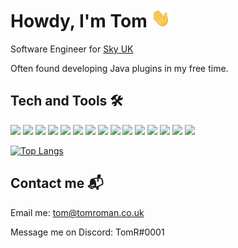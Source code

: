# Howdy, I'm Tom <img src="https://raw.githubusercontent.com/CubitsDev/CubitsDev/master/wave.gif" height="30px">

Software Engineer for [Sky UK](https://sky.com)

Often found developing Java plugins in my free time.

## Tech and Tools 🛠
![](https://img.shields.io/badge/OS-Linux-informational?style=flat&logo=Linux&logoColor=white&color=2bbc8a)
![](https://img.shields.io/badge/OS-MacOS-informational?style=flat&logo=Macos&logoColor=white&color=2bbc8a)
![](https://img.shields.io/badge/Editor-VS_Code-informational?style=flat&logo=visualstudiocode&logoColor=white&color=2bbc8a)
![](https://img.shields.io/badge/Editor-IntelliJ_IDEA-informational?style=flat&logo=intellijidea&logoColor=white&color=2bbc8a)
![](https://img.shields.io/badge/Language-Javascript-informational?style=flat&logo=javascript&logoColor=white&color=2bbc8a)
![](https://img.shields.io/badge/Language-Typescript-informational?style=flat&logo=typescript&logoColor=white&color=2bbc8a)
![](https://img.shields.io/badge/Language-Java-informational?style=flat&logo=java&logoColor=white&color=2bbc8a)
![](https://img.shields.io/badge/Language-PHP-informational?style=flat&logo=php&logoColor=white&color=2bbc8a)
![](https://img.shields.io/badge/Library-React-informational?style=flat&logo=react&logoColor=white&color=2bbc8a)
![](https://img.shields.io/badge/Library-Express-informational?style=flat&logo=express&logoColor=white&color=2bbc8a)
![](https://img.shields.io/badge/Library-discord.js-informational?style=flat&logo=discord&logoColor=white&color=2bbc8a)
![](https://img.shields.io/badge/Tools-MongoDB-informational?style=flat&logo=mongodb&logoColor=white&color=2bbc8a)
![](https://img.shields.io/badge/Tools-MySQL-informational?style=flat&logo=mysql&logoColor=white&color=2bbc8a)
![](https://img.shields.io/badge/CI/CD-Concourse-informational?style=flat&logo=concourse&logoColor=white&color=2bbc8a)
![](https://img.shields.io/badge/Linux-tmux-informational?style=flat&logo=tmux&logoColor=white&color=2bbc8a)


[![Top Langs](https://github-readme-stats.vercel.app/api/top-langs/?username=cubitsdev&layout=compact)](https://github.com/cubitsdev)

## Contact me 📬

Email me: [tom@tomroman.co.uk](mailto:tom@tomroman.co.uk)

Message me on Discord: TomR#0001
